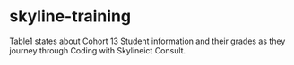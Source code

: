 # skyline-training
Table1 states about Cohort 13 Student information and their grades as they journey through Coding with Skylineict Consult.
